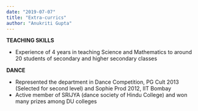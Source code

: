 ```yaml
---
date: "2019-07-07"
title: "Extra-currics"
author: "Anukriti Gupta"
---
```


**TEACHING SKILLS**
-	Experience of 4 years in teaching Science and Mathematics to around 20 students of secondary and higher secondary classes 

**DANCE**
-	Represented the department in Dance Competition, PG Cult 2013 (Selected for second level) and Sophie Prod 2012, IIT Bombay
-	Active member of SRIJYA (dance society of Hindu College) and won many prizes among DU colleges 

